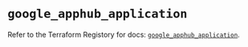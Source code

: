 # `google_apphub_application`

Refer to the Terraform Registory for docs: [`google_apphub_application`](https://registry.terraform.io/providers/hashicorp/google-beta/5.21.0/docs/resources/google_apphub_application).
